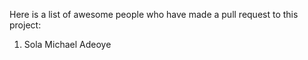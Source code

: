 Here is a list of awesome people who have made a pull request to this project:

1. Sola Michael Adeoye
